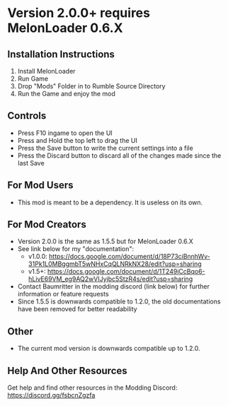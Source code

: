 # Version 2.0.0+ requires MelonLoader 0.6.X
## Installation Instructions
1. Install MelonLoader
2. Run Game
3. Drop "Mods" Folder in to Rumble Source Directory
4. Run the Game and enjoy the mod

## Controls
- Press F10 ingame to open the UI
- Press and Hold the top left to drag the UI
- Press the Save button to write the current settings into a file
- Press the Discard button to discard all of the changes made since the last Save

## For Mod Users
- This mod is meant to be a dependency. It is useless on its own.

## For Mod Creators
- Version 2.0.0 is the same as 1.5.5 but for MelonLoader 0.6.X
- See link below for my "documentation":
	- v1.0.0: https://docs.google.com/document/d/18P73ciBnnhWv-31Pk1L0MBggmbT5wNHxCqQLNRkNX28/edit?usp=sharing
	- v1.5+: https://docs.google.com/document/d/1T249iCcBqo6-hLivE69VM_eg9AQ2wVIJyjbc5StzR4s/edit?usp=sharing
- Contact Baumritter in the modding discord (link below) for further information or feature requests
- Since 1.5.5 is downwards compatible to 1.2.0, the old documentations have been removed for better readability

## Other
- The current mod version is downwards compatible up to 1.2.0.

## Help And Other Resources
Get help and find other resources in the Modding Discord:
https://discord.gg/fsbcnZgzfa